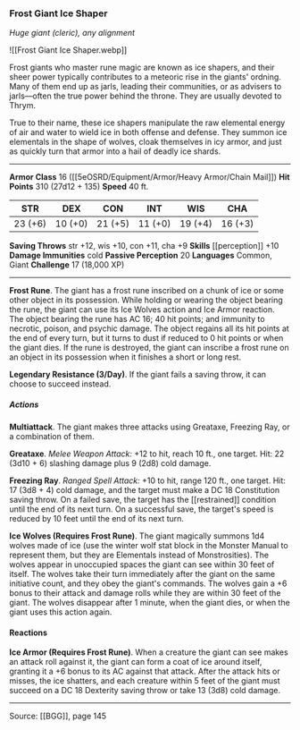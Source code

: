 ### Frost Giant Ice Shaper
_Huge giant (cleric), any alignment_

![[Frost Giant Ice Shaper.webp]]

Frost giants who master rune magic are known as ice shapers, and their sheer power typically contributes to a meteoric rise in the giants' ordning. Many of them end up as jarls, leading their communities, or as advisers to jarls—often the true power behind the throne. They are usually devoted to Thrym.

True to their name, these ice shapers manipulate the raw elemental energy of air and water to wield ice in both offense and defense. They summon ice elementals in the shape of wolves, cloak themselves in icy armor, and just as quickly turn that armor into a hail of deadly ice shards.




---

**Armor Class** 16 ([[5eOSRD/Equipment/Armor/Heavy Armor/Chain Mail]])
**Hit Points** 310 (27d12 + 135)
**Speed** 40 ft.

| STR     | DEX     | CON     | INT     | WIS     | CHA     |
|---------|---------|---------|---------|---------|---------|
| 23 (+6) | 10 (+0) | 21 (+5) | 11 (+0) | 19 (+4) | 16 (+3) |

**Saving Throws** str +12, wis +10, con +11, cha +9
**Skills** [[perception]] +10
**Damage Immunities** cold
**Passive Perception** 20
**Languages** Common, Giant
**Challenge** 17 (18,000 XP)

---

**Frost Rune**. The giant has a frost rune inscribed on a chunk of ice or some other object in its possession. While holding or wearing the object bearing the rune, the giant can use its Ice Wolves action and Ice Armor reaction. The object bearing the rune has AC 16; 40 hit points; and immunity to necrotic, poison, and psychic damage. The object regains all its hit points at the end of every turn, but it turns to dust if reduced to 0 hit points or when the giant dies. If the rune is destroyed, the giant can inscribe a frost rune on an object in its possession when it finishes a short or long rest.

**Legendary Resistance (3/Day)**. If the giant fails a saving throw, it can choose to succeed instead.

##### Actions
**Multiattack**. The giant makes three attacks using Greataxe, Freezing Ray, or a combination of them.

**Greataxe**. _Melee Weapon Attack:_ +12 to hit, reach 10 ft., one target. Hit: 22 (3d10 + 6) slashing damage plus 9 (2d8) cold damage.

**Freezing Ray**. _Ranged Spell Attack:_ +10 to hit, range 120 ft., one target. Hit: 17 (3d8 + 4) cold damage, and the target must make a DC 18 Constitution saving throw. On a failed save, the target has the [[restrained]] condition until the end of its next turn. On a successful save, the target's speed is reduced by 10 feet until the end of its next turn.

**Ice Wolves (Requires Frost Rune)**. The giant magically summons 1d4 wolves made of ice (use the winter wolf stat block in the Monster Manual to represent them, but they are Elementals instead of Monstrosities). The wolves appear in unoccupied spaces the giant can see within 30 feet of itself. The wolves take their turn immediately after the giant on the same initiative count, and they obey the giant's commands. The wolves gain a +6 bonus to their attack and damage rolls while they are within 30 feet of the giant. The wolves disappear after 1 minute, when the giant dies, or when the giant uses this action again.

#### Reactions
**Ice Armor (Requires Frost Rune)**. When a creature the giant can see makes an attack roll against it, the giant can form a coat of ice around itself, granting it a +6 bonus to its AC against that attack. After the attack hits or misses, the ice shatters, and each creature within 5 feet of the giant must succeed on a DC 18 Dexterity saving throw or take 13 (3d8) cold damage.


---

Source: [[BGG]], page 145